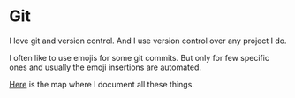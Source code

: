 # Git
I love git and version control. And I use version control over any project I do.

I often like to use emojis for some git commits. But only for few specific ones and usually the emoji insertions are automated. 

[Here](https://my.mindnode.com/CdMLq8FCAF3vESnfxS1fueeWL2mDac9fkTfGherq) is the map where I document all these things. 